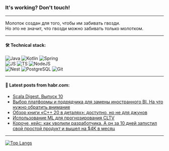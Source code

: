### It's working? Don't touch!

---
Молоток создан для того, чтобы им забивать гвозди. <br>
Но это не значит, что гвозди можно забивать только молотком.

---

#### 🛠️ Technical stack:

![Java](https://img.shields.io/badge/Java-informational?logo=Oracle&style=flat&logoColor=white&color=FF4500)
![Kotlin](https://img.shields.io/badge/Kotlin-informational?logo=Kotlin&style=flat&logoColor=white&color=774D97)
![Spring](https://img.shields.io/badge/SpringBoot-informational?logo=SpringBoot&style=flat&logoColor=white&color=6DB33F) <br>
![JS](https://img.shields.io/badge/JS-informational?logo=javaScript&style=flat&logoColor=black&color=F7Df1E)
![TS](https://img.shields.io/badge/TypeScript-informational?logo=typeScript&style=flat&logoColor=black&color=0667A8)
![NodeJS](https://img.shields.io/badge/NodeJS-informational?logo=node.js&style=flat&logoColor=white&color=70A760) <br>
![Nest](https://img.shields.io/badge/NestJS-informational?logo=NestJS&style=flat&logoColor=white&color=E0234E)
![PostgreSQL](https://img.shields.io/badge/PostgreSQL-informational?logo=PostgreSQL&style=flat&logoColor=white&color=DAA520)
![Git](https://img.shields.io/badge/Git-informational?logo=git&style=flat&logoColor=white&color=778899)

___

#### 💬 Latest posts from habr.com:

<!-- BLOG-POST-LIST:START -->
- [Scala Digest. Выпуск 10](https://habr.com/ru/companies/tinkoff/articles/770964/?utm_source=habrahabr&utm_medium=rss&utm_campaign=770964)
- [Выбор платформы и подрядчика для замены иностранного BI. На что нужно обратить внимание](https://habr.com/ru/articles/771258/?utm_source=habrahabr&utm_medium=rss&utm_campaign=771258)
- [Обзор книги «С++ 20 в деталях»: доступно, но не для джунов](https://habr.com/ru/companies/yadro/articles/770788/?utm_source=habrahabr&utm_medium=rss&utm_campaign=770788)
- [Использование ML для прогнозирования CLTV](https://habr.com/ru/companies/beeline_tech/articles/771246/?utm_source=habrahabr&utm_medium=rss&utm_campaign=771246)
- [Короче, кейс: как уволили разработчика. А он за 10 дней запустил свой простой продукт и вышел на $4K в месяц](https://habr.com/ru/articles/771196/?utm_source=habrahabr&utm_medium=rss&utm_campaign=771196)
<!-- BLOG-POST-LIST:END -->

---
[![Top Langs](https://github-readme-stats-git-master-advtsetting-gmailcom.vercel.app/api/top-langs/?username=zloylis&langs_count=10&hide_title=false&title_color=e6edf3&size_weight=0.5&count_weight=0.5&layout=compact&hide_border=true&theme=dracula)](https://github.com/zloylis)

<!-- ![GitHub stats](https://github-readme-stats-git-master-advtsetting-gmailcom.vercel.app/api?username=zloylis&show_icons=true&hide_border=true&theme=dracula&hide_title=true&include_all_commits=true&count_private=true&hide=contribs&hide_rank=true) -->
